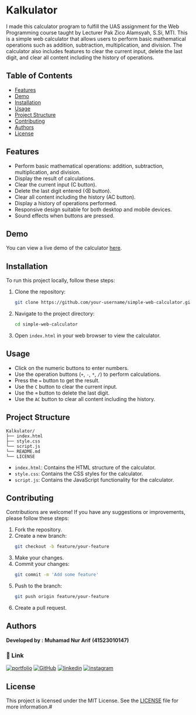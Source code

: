# Kalkulator
I made this calculator program to fulfill the UAS assignment for the Web Programming course taught by Lecturer Pak Zico Alamsyah, S.Si, MTI. This is a simple web calculator that allows users to perform basic mathematical operations such as addition, subtraction, multiplication, and division. The calculator also includes features to clear the current input, delete the last digit, and clear all content including the history of operations.

## Table of Contents

- [Features](#features)
- [Demo](#demo)
- [Installation](#installation)
- [Usage](#usage)
- [Project Structure](#project-structure)
- [Contributing](#contributing)
- [Authors](#authors)
- [License](#license)

## Features

- Perform basic mathematical operations: addition, subtraction, multiplication, and division.
- Display the result of calculations.
- Clear the current input (C button).
- Delete the last digit entered (⌫ button).
- Clear all content including the history (AC button).
- Display a history of operations performed.
- Responsive design suitable for both desktop and mobile devices.
- Sound effects when buttons are pressed.

## Demo

You can view a live demo of the calculator [here](https://arifsuz-kalkulator.vercel.app).

## Installation

To run this project locally, follow these steps:

1. Clone the repository:
    ```sh
    git clone https://github.com/your-username/simple-web-calculator.git
    ```

2. Navigate to the project directory:
    ```sh
    cd simple-web-calculator
    ```

3. Open `index.html` in your web browser to view the calculator.

## Usage

- Click on the numeric buttons to enter numbers.
- Use the operation buttons (`+`, `-`, `*`, `/`) to perform calculations.
- Press the `=` button to get the result.
- Use the `C` button to clear the current input.
- Use the `⌫` button to delete the last digit.
- Use the `AC` button to clear all content including the history.

## Project Structure

```
Kalkulator/
├── index.html
├── style.css
└── script.js
└── README.md
└── LICENSE
```

- `index.html`: Contains the HTML structure of the calculator.
- `style.css`: Contains the CSS styles for the calculator.
- `script.js`: Contains the JavaScript functionality for the calculator.

## Contributing

Contributions are welcome! If you have any suggestions or improvements, please follow these steps:

1. Fork the repository.
2. Create a new branch:
    ```sh
    git checkout -b feature/your-feature
    ```
3. Make your changes.
4. Commit your changes:
    ```sh
    git commit -m 'Add some feature'
    ```
5. Push to the branch:
    ```sh
    git push origin feature/your-feature
    ```
6. Create a pull request.

## Authors
**Developed by :**
**Muhamad Nur Arif**
**(41523010147)**

### 🔗 Link
[![portfolio](https://img.shields.io/badge/my_portfolio-000?style=for-the-badge&logo=ko-fi&logoColor=white)](https://arifsuz.vercel.app/)
[![GitHub](https://img.shields.io/badge/GitHub-100000?style=for-the-badge&logo=github&logoColor=white)](https://github.com/arifsuz)
[![linkedin](https://img.shields.io/badge/LinkedIn-0077B5?style=for-the-badge&logo=linkedin&logoColor=white)](https://www.linkedin.com/in/marif8/)
[![instagram](https://img.shields.io/badge/Instagram-E4405F?style=for-the-badge&logo=instagram&logoColor=white)](https://www.instagram.com/arif_suz/)

## License

This project is licensed under the MIT License. See the [LICENSE](LICENSE) file for more information.#
